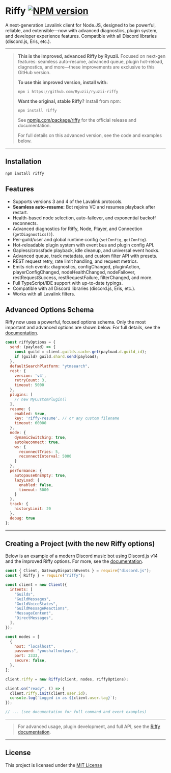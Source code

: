 # Riffy [![NPM version](https://img.shields.io/npm/v/riffy.svg?style=flat-square&color=informational)](https://npmjs.com/package/riffy)

A next-generation Lavalink client for Node.JS, designed to be powerful, reliable, and extensible—now with advanced diagnostics, plugin system, and developer experience features. Compatible with all Discord libraries (discord.js, Eris, etc.).

---

> **This is the improved, advanced Riffy by Ryuzii.**
> Focused on next-gen features: seamless auto-resume, advanced queue, plugin hot-reload, diagnostics, and more—these improvements are exclusive to this GitHub version.
> 
> **To use this improved version, install with:**
> ```shell
> npm i https://github.com/Ryuzii/ryuzii-riffy
> ```
> 
> **Want the original, stable Riffy?**
> Install from npm:
> ```shell
> npm install riffy
> ```
> See [npmjs.com/package/riffy](https://npmjs.com/package/riffy) for the official release and documentation.
> 
> For full details on this advanced version, see the code and examples below.

---

## Installation

```shell
npm install riffy
```

## Features

-   Supports versions 3 and 4 of the Lavalink protocols.
-   **Seamless auto-resume:** Bot rejoins VC and resumes playback after restart.
-   Health-based node selection, auto-failover, and exponential backoff reconnects.
-   Advanced diagnostics for Riffy, Node, Player, and Connection (`getDiagnostics()`).
-   Per-guild/user and global runtime config (`setConfig`, `getConfig`).
-   Hot-reloadable plugin system with event bus and plugin config API.
-   Gapless/crossfade playback, idle cleanup, and universal event hooks.
-   Advanced queue, track metadata, and custom filter API with presets.
-   REST request retry, rate limit handling, and request metrics.
-   Emits rich events: diagnostics, configChanged, pluginAction, playerConfigChanged, nodeHealthChanged, nodeFailover, restRequestSuccess, restRequestFailure, filterChanged, and more.
-   Full TypeScript/IDE support with up-to-date typings.
-   Compatible with all Discord libraries (discord.js, Eris, etc.).
-   Works with all Lavalink filters.

## Advanced Options Schema

Riffy now uses a powerful, focused options schema. Only the most important and advanced options are shown below. For full details, see the [documentation](https://riffy.js.org).

```js
const riffyOptions = {
  send: (payload) => {
    const guild = client.guilds.cache.get(payload.d.guild_id);
    if (guild) guild.shard.send(payload);
  },
  defaultSearchPlatform: "ytmsearch",
  rest: {
    version: 'v4',
    retryCount: 3,
    timeout: 5000
  },
  plugins: [
    // new MyCustomPlugin()
  ],
  resume: {
    enabled: true,
    key: 'riffy-resume', // or any custom filename
    timeout: 60000
  },
  node: {
    dynamicSwitching: true,
    autoReconnect: true,
    ws: {
      reconnectTries: 5,
      reconnectInterval: 5000
    }
  },
  performance: {
    autopauseOnEmpty: true,
    lazyLoad: {
      enabled: false,
      timeout: 5000
    }
  },
  track: {
    historyLimit: 20
  },
  debug: true
};
```

---

## Creating a Project (with the new Riffy options)

Below is an example of a modern Discord music bot using Discord.js v14 and the improved Riffy options. For more, see the [documentation](https://riffy.js.org).

```js
const { Client, GatewayDispatchEvents } = require("discord.js");
const { Riffy } = require("riffy");

const client = new Client({
  intents: [
    "Guilds",
    "GuildMessages",
    "GuildVoiceStates",
    "GuildMessageReactions",
    "MessageContent",
    "DirectMessages",
  ],
});

const nodes = [
  {
    host: "localhost",
    password: "youshallnotpass",
    port: 2333,
    secure: false,
  },
];

client.riffy = new Riffy(client, nodes, riffyOptions);

client.on("ready", () => {
  client.riffy.init(client.user.id);
  console.log(`Logged in as ${client.user.tag}`);
});

// ... (see documentation for full command and event examples)
```

---

> For advanced usage, plugin development, and full API, see the [Riffy documentation](https://riffy.js.org).

---

## License

This project is licensed under the [MIT License](./LICENSE)
